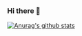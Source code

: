 ### Hi there 👋
[![Anurag's github stats](https://github-readme-stats.vercel.app/api?username=LeiYuBoGitHub)](https://github.com/anuraghazra/github-readme-stats)
<!--
**LeiYuBoGitHub/LeiYuBoGitHub** is a ✨ _special_ ✨ repository because its `README.md` (this file) appears on your GitHub profile.

Here are some ideas to get you started:

- 🔭 I’m currently working on ...
- 🌱 I’m currently learning ...
- 👯 I’m looking to collaborate on ...
- 🤔 I’m looking for help with ...
- 💬 Ask me about ...
- 📫 How to reach me: ...
- 😄 Pronouns: ...
- ⚡ Fun fact: ...
-->
